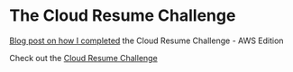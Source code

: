 # The Cloud Resume Challenge

[Blog post on how I completed](https://dev.to/evefonwu/preparing-for-a-cloud-engineering-role-bof) the Cloud Resume Challenge - AWS Edition

Check out the [Cloud Resume Challenge](https://cloudresumechallenge.dev/docs/the-challenge/aws/)
